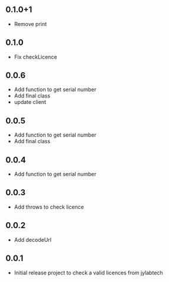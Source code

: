 ## 0.1.0+1

- Remove print

## 0.1.0

- Fix checkLicence

## 0.0.6

- Add function to get serial number
- Add final class
- update client

## 0.0.5

- Add function to get serial number
- Add final class

## 0.0.4

- Add function to get serial number

## 0.0.3

- Add throws to check licence

## 0.0.2

- Add decodeUrl

## 0.0.1

- Initial release project to check a valid licences from jylabtech
